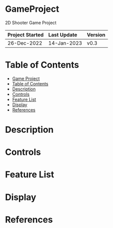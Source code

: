 # GameProject
2D Shooter Game Project

| Project Started | Last Update | Version |
| :-------------- | :---------- | :------ |
| 26-Dec-2022     | 14-Jan-2023 | v0.3    |

# Table of Contents
- [Game Project](#GameProject)
- [Table of Contents](#table-of-contents)
- [Description](#description)
- [Controls](#controls)
- [Feature List](#feature-list)
- [Display](#display)
- [References](#references)

# Description

# Controls

# Feature List

# Display

# References
